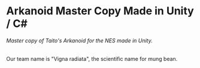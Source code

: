# Arkanoid Master Copy Made in Unity / C#
###### Master copy of Taito's Arkanoid for the NES made in Unity.

Our team name is "Vigna radiata", the scientific name for mung bean.

